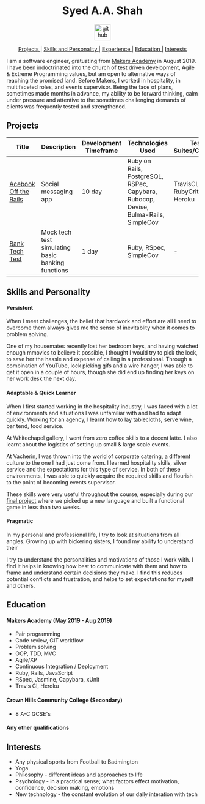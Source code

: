 <h1 align="center">Syed A.A. Shah</h1>

<p align="center"> <a href="https://github.com/Syed-A-Shah"><img src="https://cdn0.iconfinder.com/data/icons/octicons/1024/mark-github-512.png" alt="github" hspace="50" height="42" width="42"></a>
<div align="center">
  
[Projects ](#projects) | 
[Skills and Personality ](#skills-and-personality) | 
[Experience ](#experience) | 
[Education ](#education) | 
[Interests ](#interests)
  
</div>

I am a software engineer, gratuating from <a href="https://makers.tech/">Makers Academy</a> in August 2019. I have been indoctrinated into the church of test driven development, Agile & Extreme Programming values, but am open to alternative ways of reaching the promised land. Before Makers, I worked in hospitality, in multifaceted roles, and events supervisor. Being the face of plans, sometimes made months in advance, my ability to be forward thinking, calm under pressure and attentive to the sometimes challenging demands of clients was frequently tested and strengthened.

## Projects

| Title | Description | Development Timeframe | Technologies Used | Test Suites/CIs/CDs |
| ----- | ----------- | --------------------- | ----------------- | ---------------------------- |
| [Acebook Off the Rails](https://github.com/bengscott2/acebook-livewire) | Social messaging app        | 10 day                | Ruby on Rails, PostgreSQL, RSPec, Capybara, Rubocop, Devise, Bulma-Rails, SimpleCov                       |TravisCI, RubyCritic, Heroku
| [Bank Tech Test](https://github.com/Syed-A-Shah/bank_tech_test) | Mock tech test simulating basic banking functions           | 1 day   | Ruby, RSpec, SimpleCov                | -                            |

## Skills and Personality

#### Persistent

When I meet challenges, the belief that hardwork and effort are all I need to overcome them always gives me the sense of inevitablity when it comes to problem solving.

One of my housemates recently lost her bedroom keys, and having watched enough mmovies to believe it possible, I thought I would try to pick the lock, to save her the hassle and expense of calling in a professional. Through a combination of YouTube, lock picking gifs and a wire hanger, I was able to get it open in a couple of hours, though she did end up finding her keys on her work desk the next day.

#### Adaptable & Quick Learner

When I first started working in the hospitality industry, I was faced with a lot of environments and situations I was unfamiliar with and had to adapt quickly. Working for an agency, I learnt how to lay tablecloths, serve wine, bar tend, food service. 

At Whitechapel gallery, I went from zero coffee skills to a decent latte. I also learnt about the logistics of setting up small & large scale events. 

At Vacherin, I was thrown into the world of corporate catering, a different culture to the one I had just come from. I learned hospitality skills, silver service and the expectations for this type of service. In both of these environments, I was able to quickly acquire the required skills and flourish to the point of becoming events supervisor.

These skills were very useful throughout the course, especially during our <a href="https://github.com/carlfjones/DragonPirates">final project</a> where we picked up a new language and built a functional game in less than two weeks.

#### Pragmatic

In my personal and professional life, I try to look at situations from all angles. Growing up with bickering sisters, I found my ability to understand their 

I try to understand the personalities and motivations of those I work with. I find it helps in knowing how best to communicate with them and how to frame and understand certain decisions they make. I find this reduces potential conflicts and frustration, and helps to set expectations for myself and others. 


## Education

#### Makers Academy (May 2019 - Aug 2019)


- Pair programming
- Code review, GIT workflow
- Problem solving
- OOP, TDD, MVC
- Agile/XP
- Continuous Integration / Deployment
- Ruby, Rails, JavaScript
- RSpec, Jasmine, Capybara, xUnit
- Travis CI, Heroku

#### Crown Hills Community College (Secondary)

- 8 A-C GCSE's

#### Any other qualifications

## Interests 
- Any physical sports from Football to Badmington 
- Yoga
- Philosophy - different ideas and approaches to life
- Psychology - in a practical sense; what factors effect motivation, confidence, decision making, emotions
- New technology - the constant evolution of our daily interation with tech
